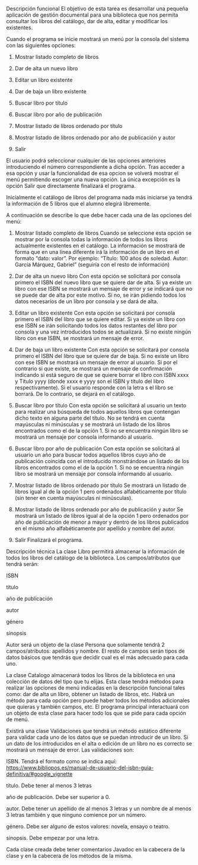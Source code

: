Descripción funcional
El objetivo de esta tarea es desarrollar una pequeña aplicación de gestión documental para una biblioteca que nos permita consultar los libros del catálogo, dar de alta, editar y modificar los existentes.

Cuando el programa se inicie mostrará un menú por la consola del sistema con las siguientes opciones:

1. Mostrar listado completo de libros

2. Dar de alta un nuevo libro

3. Editar un libro existente

4. Dar de baja un libro existente

5. Buscar libro por título

6. Buscar libro por año de publicación

7. Mostrar listado de libros ordenado por título

8. Mostrar listado de libros ordenado por año de publicación y autor

9. Salir

El usuario podrá seleccionar cualquier de las opciones anteriores introduciendo el número correspondiente a dicha opción. Tras acceder a esa opción y usar la funcionalidad de esa opcion se volverá mostrar el menú permitiendo escoger una nueva opción. La única excepción es la opción Salir que directamente finalizará el programa.

Inicialmente el catálogo de libros del programa nada más iniciarse ya tendrá la información de 5 libros que el alumno elegirá libremente.

A continuación se describe lo que debe hacer cada una de las opciones del menú:

1. Mostrar listado completo de libros
Cuando se seleccione esta opción se mostrar por la consola todas la información de todos los libros actualmente existentes en el catálogo. La información se mostrará de forma que en una línea diferente irá la información de un libro en el formato “dato: valor”. Por ejemplo: “Título: 100 años de soledad. Autor: García Márquez, Gabriel” (seguiría con el resto de información)

2. Dar de alta un nuevo libro
Con esta opción se solicitará por consola primero el ISBN del nuevo libro que se quiere dar de alta. Si ya existe un libro con ese ISBN se mostrará un mensaje de error y se indicará que no se puede dar de alta por este motivo. Si no, se irán pidiendo todos los datos necesarios de un libro por consola y se dará de alta.

3. Editar un libro existente
Con esta opción se solicitará por consola primero el ISBN del libro que se quiere editar. Si ya existe un libro con ese ISBN se irán solicitando todos los datos restantes del libro por consola y una vez introducidos todos se actualizará. Si no existe ningún libro con ese ISBN, se mostrará un mensaje de error.

4. Dar de baja un libro existente
Con esta opción se solicitará por consola primero el ISBN del libro que se quiere dar de baja. Si no existe un libro con ese ISBN se mostrará un mensaje de error al usuario. Si por el contrario si que existe, se mostrará un mensaje de confirmación indicando si está seguro de que se quiere borrar el libro con ISBN xxxx y Título yyyy (donde xxxx e yyyy son el ISBN y título del libro respectivamente). Si el usuario responde con la letra s el libro se borrará. De lo contrario, se dejará en el catálogo.

5. Buscar libro por título
Con esta opción se solicitará al usuario un texto para realizar una búsqueda de todos aquellos libros que contengan dicho texto en alguna parte del título. No se tendrá en cuenta mayúsculas ni minúsculas y se mostrará un listado de los libros encontrados como el de la opción 1. Si no se encuentra ningún libro se mostrará un mensaje por consola informando al usuario.

6. Buscar libro por año de publicación
Con esta opción se solicitará al usuario un año para buscar todos aquellos libros cuyo año de publicación coincida con el introducido monstrándose un listado de los libros encontrados como el de la opción 1. Si no se encuentra ningún libro se mostrará un mensaje por consola informando al usuario.

7. Mostrar listado de libros ordenado por título
Se mostrará un listado de libros igual al de la opción 1 pero ordenados alfabéticamente por título (sin tener en cuenta mayúsculas ni minúsculas).

8. Mostrar listado de libros ordenado por año de publicación y autor
Se mostrará un listado de libros igual al de la opción 1 pero ordenados por año de publicación de menor a mayor y dentro de los libros publicados en el mismo año alfabéticamente por apellido y nombre del autor.

9. Salir
Finalizará el programa.

Descripción técnica
La clase Libro permitirá almacenar la información de todos los libros del catálogo de la biblioteca. Los campos/atributos que tendrá serán:

ISBN

título

año de publicación

autor

género

sinopsis

Autor será un objeto de la clase Persona que solamente tendrá 2 campos/atributos: apellidos y nombre. El resto de campos serán tipos de datos básicos que tendrás que decidir cual es el más adecuado para cada uno.

La clase Catalogo almacenará todos los libros de la biblioteca en una colección de datos del tipo que tu elijas. Esta clase tendrá métodos para realizar las opciones de menú indicadas en la descripción funcional tales como: dar de alta un libro, obtener un listado de libros, etc. Habrá un método para cada opción pero puede haber todos los métodos adicionales que quieras y también campos, etc. El programa principal interactuará con un objeto de esta clase para hacer todo los que se pide para cada opción de menú.

Existirá una clase Validaciones que tendrá un método estático diferente para validar cada uno de los datos que se puedan introducir de un libro. Si un dato de los introducidos en el alta o edición de un libro no es correcto se mostrará un mensaje de error. Las validaciones son:

ISBN. Tendrá el formato como se indica aquí: https://www.bibliopos.es/manual-de-usuario-del-isbn-guia-definitiva/#google_vignette



título. Debe tener al menos 3 letras

año de publicación. Debe ser superior a 0.

autor. Debe tener un apellido de al menos 3 letras y un nombre de al menos 3 letras también y que ninguno comience por un número.

género. Debe ser alguno de estos valores: novela, ensayo o teatro.

sinopsis. Debe empezar por una letra.

Cada clase creada debe tener comentarios Javadoc en la cabecera de la clase y en la cabecera de los métodos de la misma.
